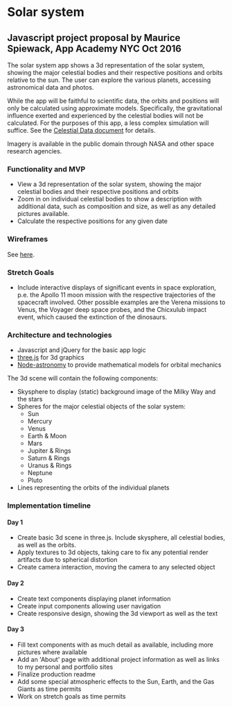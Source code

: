 # Solar system
## Javascript project proposal by Maurice Spiewack, App Academy NYC Oct 2016

The solar system app shows a 3d representation of the solar system, showing the major celestial bodies and their respective positions and orbits relative to the sun. The user can explore the various planets, accessing astronomical data and photos.

While the app will be faithful to scientific data, the orbits and positions will only be calculated using approximate models. Specifically, the gravitational influence exerted and experienced by the celestial bodies will not be calculated. For the purposes of this app, a less complex simulation will suffice. See the [Celestial Data document]('./celestial_data.md') for details.

Imagery is available in the public domain through NASA and other space research agencies.

### Functionality and MVP

- View a 3d representation of the solar system, showing the major celestial bodies and their respective positions and orbits
- Zoom in on individual celestial bodies to show a description with additional data, such as composition and size, as well as any detailed pictures available.
- Calculate the respective positions for any given date

### Wireframes
See [here]('./wireframes').

### Stretch Goals

- Include interactive displays of significant events in space exploration, p.e. the Apollo 11 moon mission with the respective trajectories of the spacecraft involved. Other possible examples are the Verena missions to Venus, the Voyager deep space probes, and the Chicxulub impact event, which caused the extinction of the dinosaurs.

### Architecture and technologies

- Javascript and jQuery for the basic app logic
- [three.js](https://threejs.org) for 3d graphics
- [Node-astronomy](https://github.com/TimeMagazine/node-astronomy) to provide mathematical models for orbital mechanics

The 3d scene will contain the following components:
- Skysphere to display (static) background image of the Milky Way and the stars
- Spheres for the major celestial objects of the solar system:
  - Sun
  - Mercury
  - Venus
  - Earth & Moon
  - Mars
  - Jupiter & Rings
  - Saturn & Rings
  - Uranus & Rings
  - Neptune
  - Pluto
- Lines representing the orbits of the individual planets

### Implementation timeline
#### Day 1
- Create basic 3d scene in three.js. Include skysphere, all celestial bodies, as well as the orbits.
- Apply textures to 3d objects, taking care to fix any potential render artifacts due to spherical distortion
- Create camera interaction, moving the camera to any selected object

#### Day 2
- Create text components displaying planet information
- Create input components allowing user navigation
- Create responsive design, showing the 3d viewport as well as the text

#### Day 3
- Fill text components with as much detail as available, including more pictures where available
- Add an 'About' page with additional project information as well as links to my personal and portfolio sites
- Finalize production readme
- Add some special atmospheric effects to the Sun, Earth, and the Gas Giants as time permits
- Work on stretch goals as time permits
